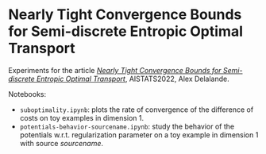 # Nearly Tight Convergence Bounds for Semi-discrete Entropic Optimal Transport

Experiments for the article <a href="https://arxiv.org/pdf/2110.12678.pdf">*Nearly Tight Convergence Bounds for Semi-discrete Entropic Optimal Transport*</a>, AISTATS2022, Alex Delalande.

Notebooks:
* ```suboptimality.ipynb```: plots the rate of convergence of the difference of costs on toy examples in dimension 1.
* ```potentials-behavior-sourcename.ipynb```: study the behavior of the potentials w.r.t. regularization parameter on a toy example in dimension 1 with source *sourcename*.
